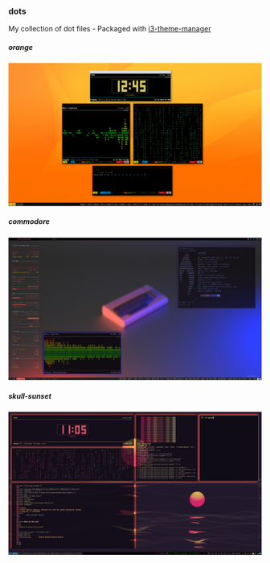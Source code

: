 ### dots
My collection of dot files  - Packaged with [i3-theme-manager](https://github.com/xdmtk/i3-theme-manager)


##### orange 
![](https://raw.githubusercontent.com/xdmtk/dots/master/orange/orange.png)


##### commodore
![](https://raw.githubusercontent.com/xdmtk/dots/master/commodore/preview.png)



##### skull-sunset
![](https://raw.githubusercontent.com/xdmtk/dots/master/skull-sunset/preview.png)
